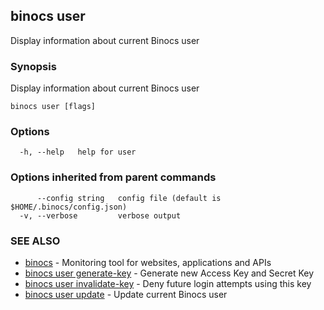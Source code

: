 ## binocs user

Display information about current Binocs user

### Synopsis


Display information about current Binocs user


```
binocs user [flags]
```

### Options

```
  -h, --help   help for user
```

### Options inherited from parent commands

```
      --config string   config file (default is $HOME/.binocs/config.json)
  -v, --verbose         verbose output
```

### SEE ALSO

* [binocs](binocs.md)	 - Monitoring tool for websites, applications and APIs
* [binocs user generate-key](binocs_user_generate-key.md)	 - Generate new Access Key and Secret Key
* [binocs user invalidate-key](binocs_user_invalidate-key.md)	 - Deny future login attempts using this key
* [binocs user update](binocs_user_update.md)	 - Update current Binocs user

